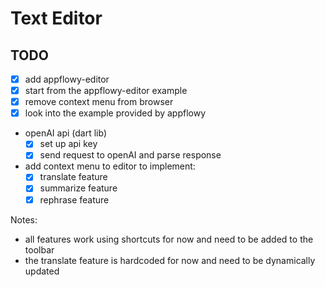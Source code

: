 # Text Editor

## TODO

- [x] add appflowy-editor
- [x] start from the appflowy-editor example
- [x] remove context menu from browser
- [x] look into the example provided by appflowy

- openAI api (dart lib)
  - [x] set up api key
  - [x] send request to openAI and parse response

- add context menu to editor to implement:
  - [x] translate feature
  - [x] summarize feature
  - [x] rephrase feature

Notes:

- all features work using shortcuts for now and need to be added to the toolbar
- the translate feature is hardcoded for now and need to be dynamically updated
